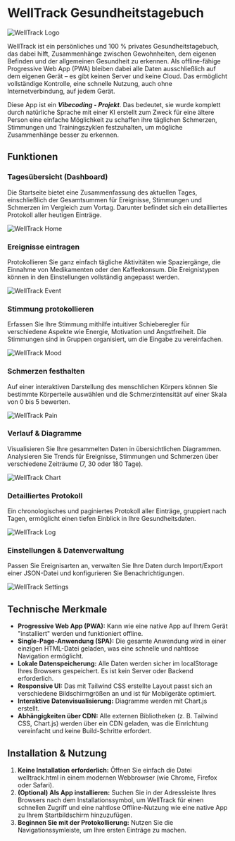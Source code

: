# **WellTrack Gesundheitstagebuch**
![WellTrack Logo](icon-192.png)

WellTrack ist ein persönliches und 100 % privates Gesundheitstagebuch, das dabei hilft, Zusammenhänge zwischen Gewohnheiten, dem eigenen Befinden und der allgemeinen Gesundheit zu erkennen. Als offline-fähige Progressive Web App (PWA) bleiben dabei alle Daten ausschließlich auf dem eigenen Gerät – es gibt keinen Server und keine Cloud. Das ermöglicht vollständige Kontrolle, eine schnelle Nutzung, auch ohne Internetverbindung, auf jedem Gerät.

Diese App ist ein ***Vibecoding - Projekt***. Das bedeutet, sie wurde komplett durch natürliche Sprache mit einer KI erstellt zum Zweck für eine ältere Person eine einfache Möglichkeit zu schaffen ihre täglichen Schmerzen, Stimmungen und Trainingszyklen festzuhalten, um mögliche Zusammenhänge besser zu erkennen.

## **Funktionen**

### **Tagesübersicht (Dashboard)**

Die Startseite bietet eine Zusammenfassung des aktuellen Tages, einschließlich der Gesamtsummen für Ereignisse, Stimmungen und Schmerzen im Vergleich zum Vortag. Darunter befindet sich ein detailliertes Protokoll aller heutigen Einträge.

![WellTrack Home](screenshots/welltrack-home.png)

### **Ereignisse eintragen**

Protokollieren Sie ganz einfach tägliche Aktivitäten wie Spaziergänge, die Einnahme von Medikamenten oder den Kaffeekonsum. Die Ereignistypen können in den Einstellungen vollständig angepasst werden.

![WellTrack Event](screenshots/welltrack-event-entry.png)

### **Stimmung protokollieren**

Erfassen Sie Ihre Stimmung mithilfe intuitiver Schieberegler für verschiedene Aspekte wie Energie, Motivation und Angstfreiheit. Die Stimmungen sind in Gruppen organisiert, um die Eingabe zu vereinfachen.

![WellTrack Mood](screenshots/welltrack-mood-entry.png)

### **Schmerzen festhalten**

Auf einer interaktiven Darstellung des menschlichen Körpers können Sie bestimmte Körperteile auswählen und die Schmerzintensität auf einer Skala von 0 bis 5 bewerten.

![WellTrack Pain](screenshots/welltrack-pain-entry.png)

### **Verlauf & Diagramme**

Visualisieren Sie Ihre gesammelten Daten in übersichtlichen Diagrammen. Analysieren Sie Trends für Ereignisse, Stimmungen und Schmerzen über verschiedene Zeiträume (7, 30 oder 180 Tage).

![WellTrack Chart](screenshots/welltrack-chart.png)

### **Detailliertes Protokoll**

Ein chronologisches und paginiertes Protokoll aller Einträge, gruppiert nach Tagen, ermöglicht einen tiefen Einblick in Ihre Gesundheitsdaten.

![WellTrack Log](screenshots/welltrack-log.png)

### **Einstellungen & Datenverwaltung**

Passen Sie Ereignisarten an, verwalten Sie Ihre Daten durch Import/Export einer JSON-Datei und konfigurieren Sie Benachrichtigungen.

![WellTrack Settings](screenshots/welltrack-settings.png)

## **Technische Merkmale**

* **Progressive Web App (PWA):** Kann wie eine native App auf Ihrem Gerät "installiert" werden und funktioniert offline.
* **Single-Page-Anwendung (SPA):** Die gesamte Anwendung wird in einer einzigen HTML-Datei geladen, was eine schnelle und nahtlose Navigation ermöglicht.
* **Lokale Datenspeicherung:** Alle Daten werden sicher im localStorage Ihres Browsers gespeichert. Es ist kein Server oder Backend erforderlich.
* **Responsive UI:** Das mit Tailwind CSS erstellte Layout passt sich an verschiedene Bildschirmgrößen an und ist für Mobilgeräte optimiert.
* **Interaktive Datenvisualisierung:** Diagramme werden mit Chart.js erstellt.
* **Abhängigkeiten über CDN:** Alle externen Bibliotheken (z. B. Tailwind CSS, Chart.js) werden über ein CDN geladen, was die Einrichtung vereinfacht und keine Build-Schritte erfordert.

## **Installation & Nutzung**

1. **Keine Installation erforderlich:** Öffnen Sie einfach die Datei welltrack.html in einem modernen Webbrowser (wie Chrome, Firefox oder Safari).
2. **(Optional) Als App installieren:** Suchen Sie in der Adressleiste Ihres Browsers nach dem Installationssymbol, um WellTrack für einen schnellen Zugriff und eine nahtlose Offline-Nutzung wie eine native App zu Ihrem Startbildschirm hinzuzufügen.
3. **Beginnen Sie mit der Protokollierung:** Nutzen Sie die Navigationssymleiste, um Ihre ersten Einträge zu machen.
